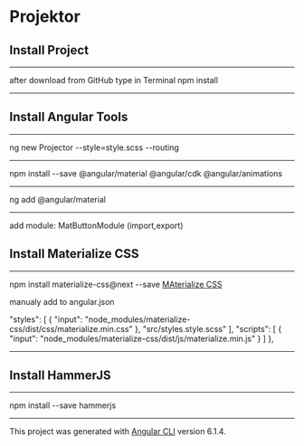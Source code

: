 # Projektor

## Install Project

***********************************************************************
after download from GitHub type in Terminal
npm install
***********************************************************************

## Install Angular Tools

***********************************************************************
ng new Projector --style=style.scss --routing
***********************************************************************
npm install --save @angular/material @angular/cdk @angular/animations
***********************************************************************
ng add @angular/material
***********************************************************************
add module: MatButtonModule (import,export)

## Install Materialize CSS
***********************************************************************
npm install materialize-css@next --save
[MAterialize CSS](https://materializecss.com)

manualy add to angular.json

 "styles": [
              {
                "input": "node_modules/materialize-css/dist/css/materialize.min.css"
              },
              "src/styles.style.scss"
            ],
            "scripts": [
              {
                "input": "node_modules/materialize-css/dist/js/materialize.min.js"
              }
            ]
          },

***********************************************************************

## Install HammerJS
***********************************************************************
npm install --save hammerjs
***********************************************************************

This project was generated with [Angular CLI](https://github.com/angular/angular-cli) version 6.1.4.
